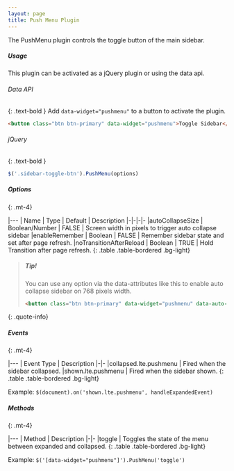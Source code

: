 ```yaml
---
layout: page
title: Push Menu Plugin
---
```


The PushMenu plugin controls the toggle button of the main sidebar. 

##### Usage
This plugin can be activated as a jQuery plugin or using the data api. 

###### Data API
{: .text-bold }
Add `data-widget="pushmenu"` to a button to activate the plugin. 
```html
<button class="btn btn-primary" data-widget="pushmenu">Toggle Sidebar</button>
```

###### jQuery
{: .text-bold }
```js
$('.sidebar-toggle-btn').PushMenu(options)
```

##### Options
{: .mt-4}

|---
| Name | Type | Default | Description
|-|-|-|-
|autoCollapseSize | Boolean/Number | FALSE | Screen width in pixels to trigger auto collapse sidebar
|enableRemember | Boolean | FALSE | Remember sidebar state and set after page refresh.
|noTransitionAfterReload | Boolean | TRUE | Hold Transition after page refresh.
{: .table .table-bordered .bg-light}

> ##### Tip!
> You can use any option via the data-attributes like this to enable auto collapse sidebar on 768 pixels width.
> ```html
> <button class="btn btn-primary" data-widget="pushmenu" data-auto-collapse-size="768">Toggle Sidebar</button>
> ```
{: .quote-info}


##### Events
{: .mt-4}

|---
| Event Type | Description
|-|-
|collapsed.lte.pushmenu | Fired when the sidebar collapsed.
|shown.lte.pushmenu | Fired when the sidebar shown.
{: .table .table-bordered .bg-light}

Example: `$(document).on('shown.lte.pushmenu', handleExpandedEvent)`


##### Methods
{: .mt-4}

|---
| Method | Description
|-|-
|toggle | Toggles the state of the menu between expanded and collapsed.
{: .table .table-bordered .bg-light}

Example: `$('[data-widget="pushmenu"]').PushMenu('toggle')`
